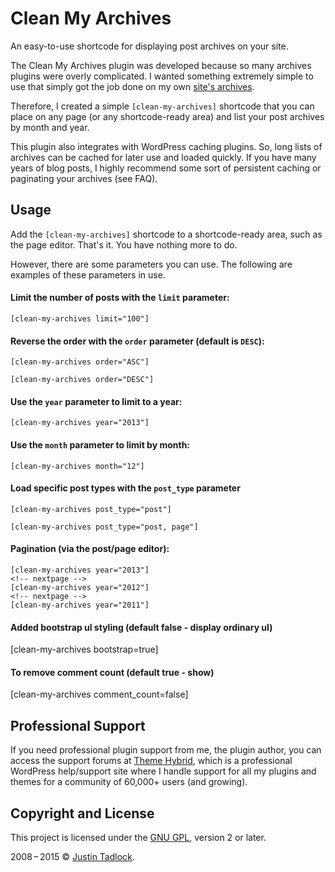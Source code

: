 # Clean My Archives

An easy-to-use shortcode for displaying post archives on your site.

The Clean My Archives plugin was developed because so many archives plugins were overly complicated.  I wanted something extremely simple to use that simply got the job done on my own [site's archives](http://justintadlock.com/archives).

Therefore, I created a simple `[clean-my-archives]` shortcode that you can place on any page (or any shortcode-ready area) and list your post archives by month and year.

This plugin also integrates with WordPress caching plugins.  So, long lists of archives can be cached for later use and loaded quickly.  If you have many years of blog posts, I highly recommend some sort of persistent caching or paginating your archives (see FAQ).

## Usage

Add the `[clean-my-archives]` shortcode to a shortcode-ready area, such as the page editor. That's it.  You have nothing more to do.

However, there are some parameters you can use.  The following are examples of these parameters in use.

#### Limit the number of posts with the `limit` parameter:

    [clean-my-archives limit="100"]

#### Reverse the order with the `order` parameter (default is `DESC`):

    [clean-my-archives order="ASC"]

    [clean-my-archives order="DESC"]

#### Use the `year` parameter to limit to a year:

    [clean-my-archives year="2013"]

#### Use the `month` parameter to limit by month:

    [clean-my-archives month="12"]

#### Load specific post types with the `post_type` parameter

    [clean-my-archives post_type="post"]

    [clean-my-archives post_type="post, page"]

#### Pagination (via the post/page editor):

    [clean-my-archives year="2013"]
    <!-- nextpage -->
    [clean-my-archives year="2012"]
    <!-- nextpage -->
    [clean-my-archives year="2011"]

#### Added bootstrap ul styling (default false - display ordinary ul)

[clean-my-archives bootstrap=true]

#### To remove comment count (default true - show)

[clean-my-archives comment_count=false]

## Professional Support

If you need professional plugin support from me, the plugin author, you can access the support forums at [Theme Hybrid](http://themehybrid.com/support), which is a professional WordPress help/support site where I handle support for all my plugins and themes for a community of 60,000+ users (and growing).

## Copyright and License

This project is licensed under the [GNU GPL](http://www.gnu.org/licenses/old-licenses/gpl-2.0.html), version 2 or later.

2008&thinsp;&ndash;&thinsp;2015 &copy; [Justin Tadlock](http://justintadlock.com).
